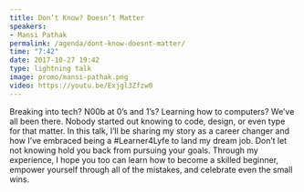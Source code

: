 ```yaml
---
title: Don’t Know? Doesn’t Matter
speakers:
- Mansi Pathak
permalink: /agenda/dont-know-doesnt-matter/
time: "7:42"
date: 2017-10-27 19:42
type: lightning talk
image: promo/mansi-pathak.png
video: https://youtu.be/Exjgl3Zfzw0
---
```


Breaking into tech? N00b at 0’s and 1’s? Learning how to computers? We’ve all been there. Nobody started out knowing to code, design, or even type for that matter. In this talk, I’ll be sharing my story as a career changer and how I’ve embraced being a #Learner4Lyfe to land my dream job. Don’t let not knowing hold you back from pursuing your goals. Through my experience, I hope you too can learn how to become a skilled beginner, empower yourself through all of the mistakes, and celebrate even the small wins.
